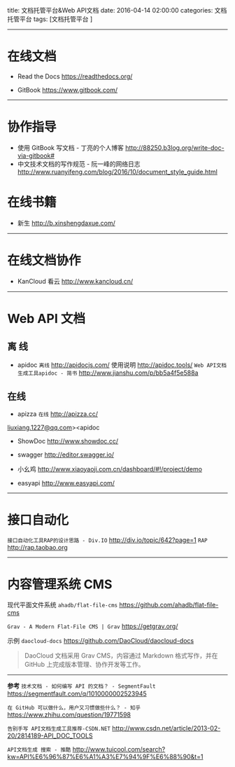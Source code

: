 title: 文档托管平台&Web API文档
date: 2016-04-14 02:00:00
categories: 文档托管平台
tags: [文档托管平台 ]


---


# 在线文档
- Read the Docs  https://readthedocs.org/

 
- GitBook  https://www.gitbook.com/


---
# 协作指导
- 使用 GitBook 写文档 - 丁亮的个人博客  http://88250.b3log.org/write-doc-via-gitbook#
- 中文技术文档的写作规范 - 阮一峰的网络日志  http://www.ruanyifeng.com/blog/2016/10/document_style_guide.html


# 在线书籍
- 新生  http://b.xinshengdaxue.com/


---
# 在线文档协作
- KanCloud 看云  http://www.kancloud.cn/


---
# Web API 文档
##  离 线
-  apidoc  `离线`  http://apidocjs.com/
使用说明  http://apidoc.tools/
`Web API文档生成工具apidoc - 简书`  http://www.jianshu.com/p/bb5a4f5e588a


## 在线
- apizza  `在线`  http://apizza.cc/

liuxiang.1227@qq.com><apidoc




-  ShowDoc http://www.showdoc.cc/


- swagger  http://editor.swagger.io/
- 小幺鸡   http://www.xiaoyaoji.com.cn/dashboard/#!/project/demo
- easyapi   http://www.easyapi.com/


---
# 接口自动化
`接口自动化工具RAP的设计思路 - Div.IO`
http://div.io/topic/642?page=1
`RAP` http://rap.taobao.org


---
#  内容管理系统 CMS

现代平面文件系统 ` ahadb/flat-file-cms `
https://github.com/ahadb/flat-file-cms


`Grav - A Modern Flat-File CMS | Grav`
https://getgrav.org/


示例 `daocloud-docs`
https://github.com/DaoCloud/daocloud-docs

>DaoCloud 文档采用 Grav CMS，内容通过 Markdown 格式写作，并在 GitHub 上完成版本管理、协作开发等工作。



---
**参考**
`技术文档 - 如何编写 API 的文档？ - SegmentFault`
https://segmentfault.com/q/1010000002523945


`在 GitHub 可以做什么，用户又习惯做些什么？ - 知乎`
https://www.zhihu.com/question/19771598


`告别手写 API文档生成工具推荐-CSDN.NET`
http://www.csdn.net/article/2013-02-20/2814189-API_DOC_TOOLS


`API文档生成 搜索 - 推酷`
http://www.tuicool.com/search?kw=API%E6%96%87%E6%A1%A3%E7%94%9F%E6%88%90&t=1


<!-- more -->
